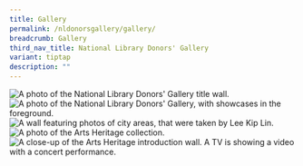 ```yaml
---
title: Gallery
permalink: /nldonorsgallery/gallery/
breadcrumb: Gallery
third_nav_title: National Library Donors' Gallery
variant: tiptap
description: ""
---
```

<img srcset="/images/event-images/donors/donors-gallery_gallery_1_400w.jpg 400w, /images/event-images/donors/donors-gallery_gallery_1_1000w.jpg 1000w" sizes="(max-width: 500px) 40vw, 100vw" height="665" width="1000" src="/images/event-images/donors/donors-gallery_gallery_1_400w.jpg" alt="A photo of the National Library Donors' Gallery title wall.">

<img srcset="/images/event-images/donors/donors-gallery_gallery_2_400w.jpg 400w, /images/event-images/donors/donors-gallery_gallery_2_1000w.jpg 1000w" sizes="(max-width: 500px) 40vw, 100vw" height="665" width="1000" src="/images/event-images/donors/donors-gallery_gallery_2_400w.jpg" alt="A photo of the National Library Donors' Gallery, with showcases in the foreground.">

<img srcset="/images/event-images/donors/donors-gallery_gallery_3_400w.jpg 400w, /images/event-images/donors/donors-gallery_gallery_3_1000w.jpg 1000w" sizes="(max-width: 500px) 40vw, 100vw" height="665" width="1000" src="/images/event-images/donors/donors-gallery_gallery_3_400w.jpg" alt="A wall featuring photos of city areas, that were taken by Lee Kip Lin.">

<img srcset="/images/event-images/donors/donors-gallery_gallery_4_400w.jpg 400w, /images/event-images/donors/donors-gallery_gallery_4_1000w.jpg 1000w" sizes="(max-width: 500px) 40vw, 100vw" height="665" width="1000" src="/images/event-images/donors/donors-gallery_gallery_4_400w.jpg" alt="A photo of the Arts Heritage collection.">

<img srcset="/images/event-images/donors/donors-gallery_gallery_5_400w.jpg 400w, /images/event-images/donors/donors-gallery_gallery_5_1000w.jpg 1000w" sizes="(max-width: 500px) 40vw, 100vw" height="663" width="1000" src="/images/event-images/donors/donors-gallery_gallery_5_400w.jpg" alt="A close-up of the Arts Heritage introduction wall. A TV is showing a video with a concert performance.">